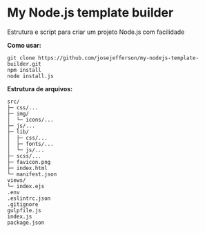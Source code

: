 # My Node.js template builder

Estrutura e script para criar um projeto Node.js com facilidade

**Como usar:**
```
git clone https://github.com/josejefferson/my-nodejs-template-builder.git
npm install
node install.js
```


**Estrutura de arquivos:**
```
src/
├─ css/...
├─ img/
│  └─ icons/...
├─ js/...
├─ lib/
│  ├─ css/...
│  ├─ fonts/...
│  └─ js/...
├─ scss/...
├─ favicon.png
├─ index.html
└─ manifest.json
views/
└─ index.ejs
.env
.eslintrc.json
.gitignore
gulpfile.js
index.js
package.json
```